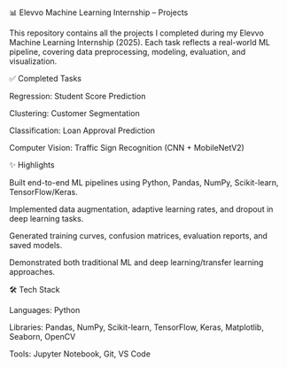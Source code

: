 📊 Elevvo Machine Learning Internship – Projects

This repository contains all the projects I completed during my Elevvo Machine Learning Internship (2025).
Each task reflects a real-world ML pipeline, covering data preprocessing, modeling, evaluation, and visualization.

✅ Completed Tasks

Regression: Student Score Prediction

Clustering: Customer Segmentation

Classification: Loan Approval Prediction

Computer Vision: Traffic Sign Recognition (CNN + MobileNetV2)

✨ Highlights

Built end-to-end ML pipelines using Python, Pandas, NumPy, Scikit-learn, TensorFlow/Keras.

Implemented data augmentation, adaptive learning rates, and dropout in deep learning tasks.

Generated training curves, confusion matrices, evaluation reports, and saved models.

Demonstrated both traditional ML and deep learning/transfer learning approaches.

🛠️ Tech Stack

Languages: Python

Libraries: Pandas, NumPy, Scikit-learn, TensorFlow, Keras, Matplotlib, Seaborn, OpenCV

Tools: Jupyter Notebook, Git, VS Code
